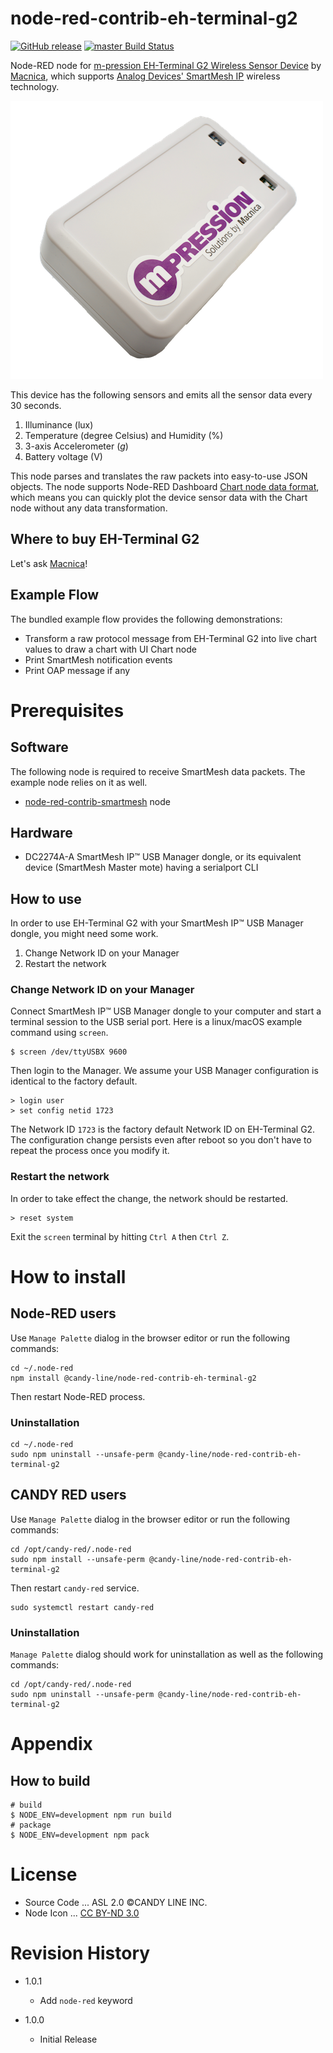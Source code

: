 node-red-contrib-eh-terminal-g2
===

[![GitHub release](https://img.shields.io/github/release/CANDY-LINE/node-red-contrib-eh-terminal-g2.svg)](https://github.com/CANDY-LINE/node-red-contrib-eh-terminal-g2/releases/latest)
[![master Build Status](https://travis-ci.org/CANDY-LINE/node-red-contrib-eh-terminal-g2.svg?branch=master)](https://travis-ci.org/CANDY-LINE/node-red-contrib-eh-terminal-g2/)

Node-RED node for [m-pression EH-Terminal G2 Wireless Sensor Device](https://www.m-pression.com/solutions/boards/iot-wearables) by [Macnica](https://www.macnica.com/), which supports [Analog Devices' SmartMesh IP](https://www.analog.com/en/products/rf-microwave/wireless-sensor-networks/smartmesh-ip.html) wireless technology.

![Macnica EH-Terminal G2](images/macnica-EH-Terminal_G2_w500.png)

This device has the following sensors and emits all the sensor data every 30 seconds.

1. Illuminance (lux)
1. Temperature (degree Celsius) and Humidity (%)
1. 3-axis Accelerometer (_g_)
1. Battery voltage (V)

This node parses and translates the raw packets into easy-to-use JSON objects. The node supports Node-RED Dashboard [Chart node data format](https://github.com/node-red/node-red-dashboard/blob/master/Charts.md), which means you can quickly plot the device sensor data with the Chart node without any data transformation.

## Where to buy EH-Terminal G2

Let's ask [Macnica](https://www.m-pression.com/contact/inquiry)!

## Example Flow

The bundled example flow provides the following demonstrations:

 - Transform a raw protocol message from EH-Terminal G2 into live chart values to draw a chart with UI Chart node
 - Print SmartMesh notification events
 - Print OAP message if any

# Prerequisites

## Software

The following node is required to receive SmartMesh data packets. The example node relies on it as well.

* [node-red-contrib-smartmesh](https://flows.nodered.org/node/node-red-contrib-smartmesh) node

## Hardware

- DC2274A-A SmartMesh IP™ USB Manager dongle, or its equivalent device (SmartMesh Master mote) having a serialport CLI

## How to use

In order to use EH-Terminal G2 with your SmartMesh IP™ USB Manager dongle, you might need some work.

1. Change Network ID on your Manager
1. Restart the network

### Change Network ID on your Manager

Connect SmartMesh IP™ USB Manager dongle to your computer and start a terminal session to the USB serial port. Here is a linux/macOS example command using `screen`.

```
$ screen /dev/ttyUSBX 9600
```
Then login to the Manager. We assume your USB Manager configuration is identical to the factory default.

```
> login user
> set config netid 1723
```

The Network ID `1723` is the factory default Network ID on EH-Terminal G2.
The configuration change persists even after reboot so you don't have to repeat the process once you modify it.

### Restart the network

In order to take effect the change, the network should be restarted.

```
> reset system
```

Exit the `screen` terminal by hitting `Ctrl A` then `Ctrl Z`.

# How to install

## Node-RED users

Use `Manage Palette` dialog in the browser editor or run the following commands:
```
cd ~/.node-red
npm install @candy-line/node-red-contrib-eh-terminal-g2
```

Then restart Node-RED process.

### Uninstallation

```
cd ~/.node-red
sudo npm uninstall --unsafe-perm @candy-line/node-red-contrib-eh-terminal-g2
```

## CANDY RED users

Use `Manage Palette` dialog in the browser editor or run the following commands:
```
cd /opt/candy-red/.node-red
sudo npm install --unsafe-perm @candy-line/node-red-contrib-eh-terminal-g2
```

Then restart `candy-red` service.

```
sudo systemctl restart candy-red
```

### Uninstallation

`Manage Palette` dialog should work for uninstallation as well as the following commands:

```
cd /opt/candy-red/.node-red
sudo npm uninstall --unsafe-perm @candy-line/node-red-contrib-eh-terminal-g2
```

# Appendix

## How to build

```
# build
$ NODE_ENV=development npm run build
# package
$ NODE_ENV=development npm pack
```

# License

- Source Code ... ASL 2.0 ©CANDY LINE INC.
- Node Icon ... [CC BY-ND 3.0](https://creativecommons.org/licenses/by-nd/3.0/)

# Revision History

* 1.0.1
  - Add `node-red` keyword

* 1.0.0
  - Initial Release
